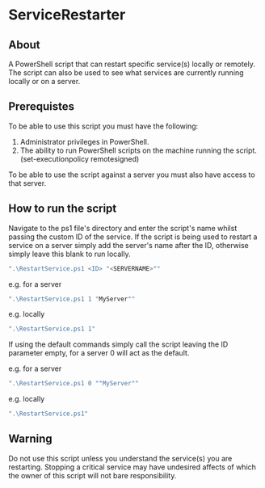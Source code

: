 # ServiceRestarter

## About
A PowerShell script that can restart specific service(s) locally or remotely.
The script can also be used to see what services are currently running locally or on a server.

## Prerequistes
To be able to use this script you must have the following:

1. Administrator privileges in PowerShell.
2. The ability to run PowerShell scripts on the machine running the script.
(set-executionpolicy remotesigned)

To be able to use the script against a server you must also have access to that server.

## How to run the script
Navigate to the ps1 file's directory and enter the script's name whilst passing the custom ID of the service.
If the script is being used to restart a service on a server simply add the server's name after the ID, otherwise simply leave this blank to run locally.

```PowerShell {cmd="node"}
".\RestartService.ps1 <ID> "<SERVERNAME>""
```
e.g. for a server
```PowerShell {cmd="node"}
".\RestartService.ps1 1 "MyServer""
```
e.g. locally
```PowerShell {cmd="node"}
".\RestartService.ps1 1"
```

If using the default commands simply call the script leaving the ID parameter empty, for a server 0 will act as the default.

e.g. for a server
```PowerShell {cmd="node"}
".\RestartService.ps1 0 ""MyServer""
```
e.g. locally
```PowerShell {cmd="node"}
".\RestartService.ps1"
```

## Warning
Do not use this script unless you understand the service(s) you are restarting. Stopping a critical service may have undesired affects of which the owner of this script will not bare responsibility.